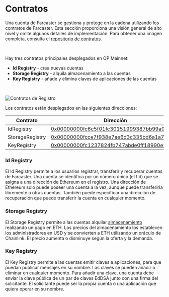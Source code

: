 # Contratos

Una cuenta de Farcaster se gestiona y protege en la cadena utilizando los contratos de Farcaster. Esta sección proporciona una visión general de alto nivel y omite algunos detalles de implementación. Para obtener una imagen completa, consulta el [repositorio de contratos](https://github.com/farcasterxyz/contracts/).

<br>

Hay tres contratos principales desplegados en OP Mainnet:

- **Id Registry** - crea nuevas cuentas
- **Storage Registry** - alquila almacenamiento a las cuentas
- **Key Registry** - añade y elimina claves de aplicaciones de las cuentas

<br>

![Contratos de Registro](/assets/registry-contracts.png)

Los contratos están desplegados en las siguientes direcciones:

| Contrato        | Dirección                                                                                                                        |
| --------------- | -------------------------------------------------------------------------------------------------------------------------------- |
| IdRegistry      | [0x00000000fc6c5f01fc30151999387bb99a9f489b](https://optimistic.etherscan.io/address/0x00000000fc6c5f01fc30151999387bb99a9f489b) |
| StorageRegistry | [0x00000000fcce7f938e7ae6d3c335bd6a1a7c593d](https://optimistic.etherscan.io/address/0x00000000fcce7f938e7ae6d3c335bd6a1a7c593d) |
| KeyRegistry     | [0x00000000fc1237824fb747abde0ff18990e59b7e](https://optimistic.etherscan.io/address/0x00000000fc1237824fb747abde0ff18990e59b7e) |

### Id Registry

El Id Registry permite a los usuarios registrar, transferir y recuperar cuentas de Farcaster. Una cuenta se identifica por un número único (el fid) que se asigna a una dirección de Ethereum en el registro. Una dirección de Ethereum solo puede poseer una cuenta a la vez, aunque puede transferirla libremente a otras cuentas. También puede especificar una dirección de recuperación que puede transferir la cuenta en cualquier momento.

### Storage Registry

El Storage Registry permite a las cuentas alquilar [almacenamiento](../what-is-farcaster/messages.md#storage) realizando un pago en ETH. Los precios del almacenamiento los establecen los administradores en USD y se convierten a ETH utilizando un oráculo de Chainlink. El precio aumenta o disminuye según la oferta y la demanda.

### Key Registry

El Key Registry permite a las cuentas emitir claves a aplicaciones, para que puedan publicar mensajes en su nombre. Las claves se pueden añadir o eliminar en cualquier momento. Para añadir una clave, una cuenta debe enviar la clave pública de un par de claves EdDSA junto con una firma del solicitante. El solicitante puede ser la propia cuenta o una aplicación que quiera operar en su nombre.
